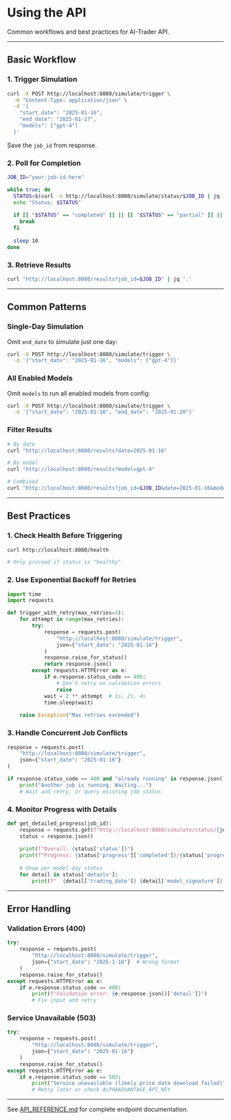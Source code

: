 # Using the API

Common workflows and best practices for AI-Trader API.

---

## Basic Workflow

### 1. Trigger Simulation

```bash
curl -X POST http://localhost:8080/simulate/trigger \
  -H "Content-Type: application/json" \
  -d '{
    "start_date": "2025-01-16",
    "end_date": "2025-01-17",
    "models": ["gpt-4"]
  }'
```

Save the `job_id` from response.

### 2. Poll for Completion

```bash
JOB_ID="your-job-id-here"

while true; do
  STATUS=$(curl -s http://localhost:8080/simulate/status/$JOB_ID | jq -r '.status')
  echo "Status: $STATUS"
  
  if [[ "$STATUS" == "completed" ]] || [[ "$STATUS" == "partial" ]] || [[ "$STATUS" == "failed" ]]; then
    break
  fi
  
  sleep 10
done
```

### 3. Retrieve Results

```bash
curl "http://localhost:8080/results?job_id=$JOB_ID" | jq '.'
```

---

## Common Patterns

### Single-Day Simulation

Omit `end_date` to simulate just one day:

```bash
curl -X POST http://localhost:8080/simulate/trigger \
  -d '{"start_date": "2025-01-16", "models": ["gpt-4"]}'
```

### All Enabled Models

Omit `models` to run all enabled models from config:

```bash
curl -X POST http://localhost:8080/simulate/trigger \
  -d '{"start_date": "2025-01-16", "end_date": "2025-01-20"}'
```

### Filter Results

```bash
# By date
curl "http://localhost:8080/results?date=2025-01-16"

# By model
curl "http://localhost:8080/results?model=gpt-4"

# Combined
curl "http://localhost:8080/results?job_id=$JOB_ID&date=2025-01-16&model=gpt-4"
```

---

## Best Practices

### 1. Check Health Before Triggering

```bash
curl http://localhost:8080/health

# Only proceed if status is "healthy"
```

### 2. Use Exponential Backoff for Retries

```python
import time
import requests

def trigger_with_retry(max_retries=3):
    for attempt in range(max_retries):
        try:
            response = requests.post(
                "http://localhost:8080/simulate/trigger",
                json={"start_date": "2025-01-16"}
            )
            response.raise_for_status()
            return response.json()
        except requests.HTTPError as e:
            if e.response.status_code == 400:
                # Don't retry on validation errors
                raise
            wait = 2 ** attempt  # 1s, 2s, 4s
            time.sleep(wait)
    
    raise Exception("Max retries exceeded")
```

### 3. Handle Concurrent Job Conflicts

```python
response = requests.post(
    "http://localhost:8080/simulate/trigger",
    json={"start_date": "2025-01-16"}
)

if response.status_code == 400 and "already running" in response.json()["detail"]:
    print("Another job is running. Waiting...")
    # Wait and retry, or query existing job status
```

### 4. Monitor Progress with Details

```python
def get_detailed_progress(job_id):
    response = requests.get(f"http://localhost:8080/simulate/status/{job_id}")
    status = response.json()
    
    print(f"Overall: {status['status']}")
    print(f"Progress: {status['progress']['completed']}/{status['progress']['total_model_days']}")
    
    # Show per-model-day status
    for detail in status['details']:
        print(f"  {detail['trading_date']} {detail['model_signature']}: {detail['status']}")
```

---

## Error Handling

### Validation Errors (400)

```python
try:
    response = requests.post(
        "http://localhost:8080/simulate/trigger",
        json={"start_date": "2025-1-16"}  # Wrong format
    )
    response.raise_for_status()
except requests.HTTPError as e:
    if e.response.status_code == 400:
        print(f"Validation error: {e.response.json()['detail']}")
        # Fix input and retry
```

### Service Unavailable (503)

```python
try:
    response = requests.post(
        "http://localhost:8080/simulate/trigger",
        json={"start_date": "2025-01-16"}
    )
    response.raise_for_status()
except requests.HTTPError as e:
    if e.response.status_code == 503:
        print("Service unavailable (likely price data download failed)")
        # Retry later or check ALPHAADVANTAGE_API_KEY
```

---

See [API_REFERENCE.md](../../API_REFERENCE.md) for complete endpoint documentation.
